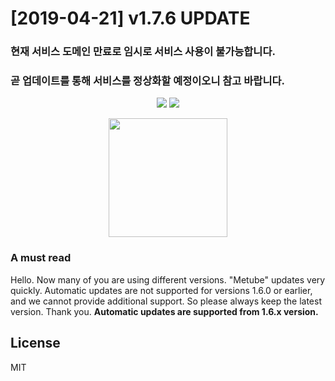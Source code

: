# [2019-04-21] v1.7.6 UPDATE

### 현재 서비스 도메인 만료로 임시로 서비스 사용이 불가능합니다.
### 곧 업데이트를 통해 서비스를 정상화할 예정이오니 참고 바랍니다.

<p align="center">
  <img src="https://i.imgur.com/RLjsRbR.png" />
  <img src="https://i.imgur.com/M5xVj4S.png" />
</p>

<p align="center">
  <img width="190" src="https://i.imgur.com/u8LTA5J.png">
</p>

### A must read
Hello.
Now many of you are using different versions. "Metube" updates very quickly. Automatic updates are not supported for versions 1.6.0 or earlier, and we cannot provide additional support. So please always keep the latest version. Thank you.
<strong>Automatic updates are supported from 1.6.x version.</strong>

## License
MIT
